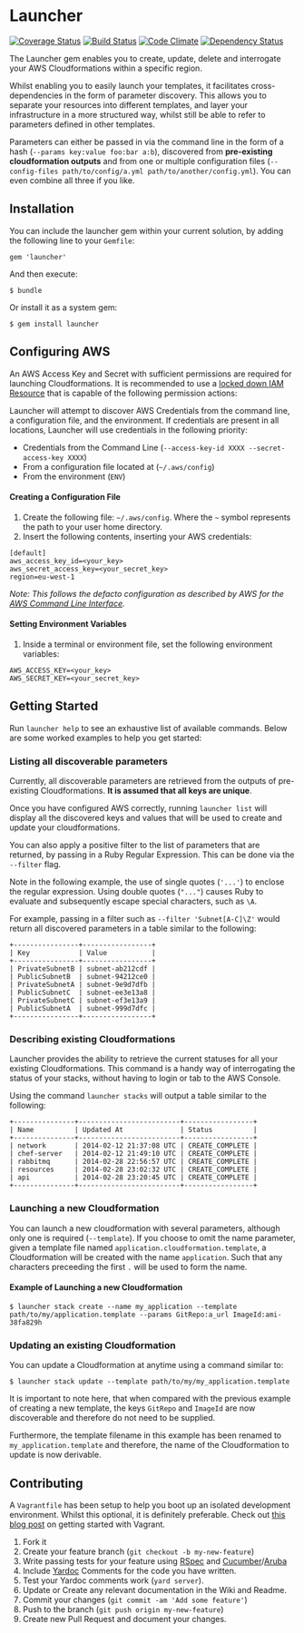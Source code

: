 # Launcher

[![Coverage Status](https://coveralls.io/repos/davidkelley/launcher/badge.png?branch=master)](https://coveralls.io/r/davidkelley/launcher?branch=master) [![Build Status](https://travis-ci.org/Stockflare/launcher.svg?branch=master)](https://travis-ci.org/Stockflare/launcher) [![Code Climate](https://codeclimate.com/repos/530a5106e30ba03a0e009dc2/badges/dd3aa794571db1563173/gpa.png)](https://codeclimate.com/repos/530a5106e30ba03a0e009dc2/feed) [![Dependency Status](https://gemnasium.com/davidkelley/launcher.png)](https://gemnasium.com/davidkelley/launcher)


The Launcher gem enables you to create, update, delete and interrogate your AWS Cloudformations within a specific region.

Whilst enabling you to easily launch your templates, it facilitates cross-dependencies in the form of parameter discovery. This allows
you to separate your resources into different templates, and layer your infrastructure in a more structured way, whilst still be able to refer to
parameters defined in other templates.

Parameters can either be passed in via the command line in the form of a hash (`--params key:value foo:bar a:b`), discovered from **pre-existing cloudformation outputs**
and from one or multiple configuration files (`--config-files path/to/config/a.yml path/to/another/config.yml`). You can even combine all three if you like.

## Installation

You can include the launcher gem within your current solution, by adding the following line to your `Gemfile`:

    gem 'launcher'

And then execute:

    $ bundle

Or install it as a system gem:

    $ gem install launcher

## Configuring AWS

An AWS Access Key and Secret with sufficient permissions are required for launching Cloudformations. It is recommended to use a [locked down IAM Resource](http://docs.aws.amazon.com/IAM/latest/UserGuide/Using_Identifiers.html) that is capable of the following permission actions:

Launcher will attempt to discover AWS Credentials from the command line, a configuration file, and the environment. If credentials are present in all locations, Launcher will use credentials in the following priority:

* Credentials from the Command Line (`--access-key-id XXXX --secret-access-key XXXX`)
* From a configuration file located at (`~/.aws/config`)
* From the environment (`ENV`)

#### Creating a Configuration File

1. Create the following file: `~/.aws/config`. Where the `~` symbol represents the path to your user home directory.
2. Insert the following contents, inserting your AWS credentials:

```
[default]
aws_access_key_id=<your_key>
aws_secret_access_key=<your_secret_key>
region=eu-west-1
```

 _Note: This follows the defacto configuration as described by AWS for the [AWS Command Line Interface](http://aws.amazon.com/cli/)._

#### Setting Environment Variables

1. Inside a terminal or environment file, set the following environment variables:

```
AWS_ACCESS_KEY=<your_key>
AWS_SECRET_KEY=<your_secret_key>
```

## Getting Started

Run `launcher help` to see an exhaustive list of available commands. Below are some worked examples to help you get started:

### Listing all discoverable parameters

Currently, all discoverable parameters are retrieved from the outputs of pre-existing Cloudformations. **It is assumed that all keys are unique**.

Once you have configured AWS correctly, running `launcher list` will display all the discovered keys and values that will be used to create and update your cloudformations.

You can also apply a positive filter to the list of parameters that are returned, by passing in a Ruby Regular Expression. This can be done via the `--filter` flag.

Note in the following example, the use of single quotes (`'...'`) to enclose the regular expression. Using double quotes (`"..."`) causes Ruby to evaluate and subsequently escape special characters, such as `\A`.

For example, passing in a filter such as `--filter 'Subnet[A-C]\Z'` would return all discovered parameters in a table similar to the following:

```
+----------------+-----------------+
| Key            | Value           |
+----------------+-----------------+
| PrivateSubnetB | subnet-ab212cdf |
| PublicSubnetB  | subnet-94212ce0 |
| PrivateSubnetA | subnet-9e9d7dfb |
| PublicSubnetC  | subnet-ee3e13a8 |
| PrivateSubnetC | subnet-ef3e13a9 |
| PublicSubnetA  | subnet-999d7dfc |
+----------------+-----------------+
```

### Describing existing Cloudformations

Launcher provides the ability to retrieve the current statuses for all your existing Cloudformations. This command is a handy way of interrogating the status of your stacks, without having to login or tab to the AWS Console.

Using the command `launcher stacks` will output a table similar to the following:

```
+---------------+-------------------------+-----------------+
| Name          | Updated At              | Status          |
+---------------+-------------------------+-----------------+
| network       | 2014-02-12 21:37:08 UTC | CREATE_COMPLETE |
| chef-server   | 2014-02-12 21:49:10 UTC | CREATE_COMPLETE |
| rabbitmq      | 2014-02-28 22:56:57 UTC | CREATE_COMPLETE |
| resources     | 2014-02-28 23:02:32 UTC | CREATE_COMPLETE |
| api           | 2014-02-28 23:20:45 UTC | CREATE_COMPLETE |
+---------------+-------------------------+-----------------+
```

### Launching a new Cloudformation

You can launch a new cloudformation with several parameters, although only one is required (`--template`). If you choose to omit the name parameter, given a template
file named `application.cloudformation.template`, a Cloudformation will be created with the name `application`. Such that any characters preceeding the first `.` will be used
to form the name.

#### Example of Launching a new Cloudformation

    $ launcher stack create --name my_application --template path/to/my/application.template --params GitRepo:a_url ImageId:ami-38fa829h

### Updating an existing Cloudformation

You can update a Cloudformation at anytime using a command similar to:

    $ launcher stack update --template path/to/my/my_application.template

It is important to note here, that when compared with the previous example of creating a new template, the keys `GitRepo` and `ImageId` are now discoverable and therefore
do not need to be supplied.

Furthermore, the template filename in this example has been renamed to `my_application.template` and therefore, the name of the Cloudformation to update is now derivable.

## Contributing

A `Vagrantfile` has been setup to help you boot up an isolated development environment. Whilst this optional, it is definitely preferable. Check out [this blog post](http://davidkelley.me/development/2014/02/24/vagrant-chef-berkshelf-a-match-made-in-heaven.html) on getting started with Vagrant.

1. Fork it
2. Create your feature branch (`git checkout -b my-new-feature`)
3. Write passing tests for your feature using [RSpec](http://betterspecs.org/) and [Cucumber](http://cukes.info/)/[Aruba](https://github.com/cucumber/aruba)
4. Include [Yardoc](http://yardoc.org/) Comments for the code you have written.
5. Test your Yardoc comments work (`yard server`).
6. Update or Create any relevant documentation in the Wiki and Readme.
7. Commit your changes (`git commit -am 'Add some feature'`)
8. Push to the branch (`git push origin my-new-feature`)
9. Create new Pull Request and document your changes.
